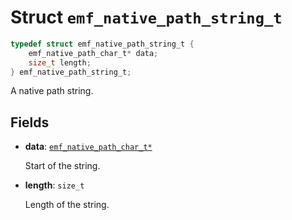 # Struct `emf_native_path_string_t`

```c
typedef struct emf_native_path_string_t {
    emf_native_path_char_t* data;
    size_t length;
} emf_native_path_string_t;
```

A native path string.

## Fields

- **data**: [`emf_native_path_char_t*`](./type.emf_native_path_char_t.md)

    Start of the string.

- **length**: `size_t`

    Length of the string.
